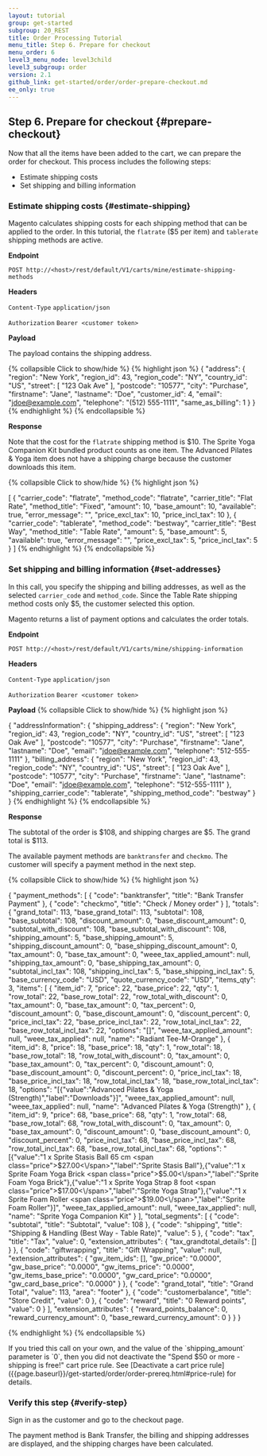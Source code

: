 ```yaml
---
layout: tutorial
group: get-started
subgroup: 20_REST
title: Order Processing Tutorial
menu_title: Step 6. Prepare for checkout
menu_order: 6
level3_menu_node: level3child
level3_subgroup: order
version: 2.1
github_link: get-started/order/order-prepare-checkout.md
ee_only: true
---
```

## Step 6. Prepare for checkout {#prepare-checkout}

Now that all the items have been added to the cart, we can prepare the order for checkout. This process includes the following steps:

* Estimate shipping costs
* Set shipping and billing information

### Estimate shipping costs {#estimate-shipping}

Magento calculates shipping costs for each shipping method that can be applied to the order. In this tutorial, the `flatrate` ($5 per item) and `tablerate` shipping methods are active.

**Endpoint**

`POST http://<host>/rest/default/V1/carts/mine/estimate-shipping-methods`

**Headers**

`Content-Type` `application/json`

`Authorization` `Bearer <customer token>`

**Payload**

The payload contains the shipping address.

{% collapsible Click to show/hide %}
{% highlight json %}
{  "address": {
      "region": "New York",
      "region_id": 43,
      "region_code": "NY",
      "country_id": "US",
      "street": [
        "123 Oak Ave"
        ],
      "postcode": "10577",
      "city": "Purchase",
      "firstname": "Jane",
      "lastname": "Doe",
      "customer_id": 4,
      "email": "jdoe@example.com",
      "telephone": "(512) 555-1111",
      "same_as_billing": 1
  }
}
{% endhighlight %}
{% endcollapsible %}

**Response**

Note that the cost for the `flatrate` shipping method is $10. The Sprite Yoga Companion Kit bundled product counts as one item. The Advanced Pilates & Yoga item does not have a shipping charge because the customer downloads this item.

{% collapsible Click to show/hide %}
{% highlight json %}

[
  {
    "carrier_code": "flatrate",
    "method_code": "flatrate",
    "carrier_title": "Flat Rate",
    "method_title": "Fixed",
    "amount": 10,
    "base_amount": 10,
    "available": true,
    "error_message": "",
    "price_excl_tax": 10,
    "price_incl_tax": 10
  },
  {
    "carrier_code": "tablerate",
    "method_code": "bestway",
    "carrier_title": "Best Way",
    "method_title": "Table Rate",
    "amount": 5,
    "base_amount": 5,
    "available": true,
    "error_message": "",
    "price_excl_tax": 5,
    "price_incl_tax": 5
  }
]
{% endhighlight %}
{% endcollapsible %}


### Set shipping and billing information {#set-addresses}

In this call, you specify the shipping and billing addresses, as well as the selected `carrier_code` and `method_code`. Since the Table Rate shipping method costs only $5, the customer selected this option.

Magento returns a list of payment options and calculates the order totals.

**Endpoint**

`POST http://<host>/rest/default/V1/carts/mine/shipping-information`

**Headers**

`Content-Type` `application/json`

`Authorization` `Bearer <customer token>`

**Payload**
{% collapsible Click to show/hide %}
{% highlight json %}

{  "addressInformation": {
	  "shipping_address": {
       "region": "New York",
       "region_id": 43,
       "region_code": "NY",
       "country_id": "US",
       "street": [
      "123 Oak Ave"
    ],
    "postcode": "10577",
    "city": "Purchase",
    "firstname": "Jane",
    "lastname": "Doe",
    "email": "jdoe@example.com",
    "telephone": "512-555-1111"
  },
  "billing_address": {
  	"region": "New York",
    "region_id": 43,
    "region_code": "NY",
    "country_id": "US",
    "street": [
      "123 Oak Ave"
    ],
    "postcode": "10577",
    "city": "Purchase",
    "firstname": "Jane",
    "lastname": "Doe",
    "email": "jdoe@example.com",
    "telephone": "512-555-1111"
  },
  "shipping_carrier_code": "tablerate",
  "shipping_method_code": "bestway"
  }
}
{% endhighlight %}
{% endcollapsible %}

**Response**

The subtotal of the order is $108, and shipping charges are $5. The grand total is $113.

The available payment methods are `banktransfer` and `checkmo`. The customer will specify a payment method in the next step.

{% collapsible Click to show/hide %}
{% highlight json %}

{
  "payment_methods": [
    {
      "code": "banktransfer",
      "title": "Bank Transfer Payment"
    },
    {
      "code": "checkmo",
      "title": "Check / Money order"
    }
  ],
  "totals": {
    "grand_total": 113,
    "base_grand_total": 113,
    "subtotal": 108,
    "base_subtotal": 108,
    "discount_amount": 0,
    "base_discount_amount": 0,
    "subtotal_with_discount": 108,
    "base_subtotal_with_discount": 108,
    "shipping_amount": 5,
    "base_shipping_amount": 5,
    "shipping_discount_amount": 0,
    "base_shipping_discount_amount": 0,
    "tax_amount": 0,
    "base_tax_amount": 0,
    "weee_tax_applied_amount": null,
    "shipping_tax_amount": 0,
    "base_shipping_tax_amount": 0,
    "subtotal_incl_tax": 108,
    "shipping_incl_tax": 5,
    "base_shipping_incl_tax": 5,
    "base_currency_code": "USD",
    "quote_currency_code": "USD",
    "items_qty": 3,
    "items": [
      {
        "item_id": 7,
        "price": 22,
        "base_price": 22,
        "qty": 1,
        "row_total": 22,
        "base_row_total": 22,
        "row_total_with_discount": 0,
        "tax_amount": 0,
        "base_tax_amount": 0,
        "tax_percent": 0,
        "discount_amount": 0,
        "base_discount_amount": 0,
        "discount_percent": 0,
        "price_incl_tax": 22,
        "base_price_incl_tax": 22,
        "row_total_incl_tax": 22,
        "base_row_total_incl_tax": 22,
        "options": "[]",
        "weee_tax_applied_amount": null,
        "weee_tax_applied": null,
        "name": "Radiant Tee-M-Orange"
      },
      {
        "item_id": 8,
        "price": 18,
        "base_price": 18,
        "qty": 1,
        "row_total": 18,
        "base_row_total": 18,
        "row_total_with_discount": 0,
        "tax_amount": 0,
        "base_tax_amount": 0,
        "tax_percent": 0,
        "discount_amount": 0,
        "base_discount_amount": 0,
        "discount_percent": 0,
        "price_incl_tax": 18,
        "base_price_incl_tax": 18,
        "row_total_incl_tax": 18,
        "base_row_total_incl_tax": 18,
        "options": "[{\"value\":\"Advanced Pilates & Yoga (Strength)\",\"label\":\"Downloads\"}]",
        "weee_tax_applied_amount": null,
        "weee_tax_applied": null,
        "name": "Advanced Pilates & Yoga (Strength)"
      },
      {
        "item_id": 9,
        "price": 68,
        "base_price": 68,
        "qty": 1,
        "row_total": 68,
        "base_row_total": 68,
        "row_total_with_discount": 0,
        "tax_amount": 0,
        "base_tax_amount": 0,
        "discount_amount": 0,
        "base_discount_amount": 0,
        "discount_percent": 0,
        "price_incl_tax": 68,
        "base_price_incl_tax": 68,
        "row_total_incl_tax": 68,
        "base_row_total_incl_tax": 68,
        "options": "[{\"value\":\"1 x Sprite Stasis Ball 65 cm <span class=\"price\">$27.00<\\/span>\",\"label\":\"Sprite Stasis Ball\"},{\"value\":\"1 x Sprite Foam Yoga Brick <span class=\"price\">$5.00<\\/span>\",\"label\":\"Sprite Foam Yoga Brick\"},{\"value\":\"1 x Sprite Yoga Strap 8 foot <span class=\"price\">$17.00<\\/span>\",\"label\":\"Sprite Yoga Strap\"},{\"value\":\"1 x Sprite Foam Roller <span class=\"price\">$19.00<\\/span>\",\"label\":\"Sprite Foam Roller\"}]",
        "weee_tax_applied_amount": null,
        "weee_tax_applied": null,
        "name": "Sprite Yoga Companion Kit"
      }
    ],
    "total_segments": [
      {
        "code": "subtotal",
        "title": "Subtotal",
        "value": 108
      },
      {
        "code": "shipping",
        "title": "Shipping & Handling (Best Way - Table Rate)",
        "value": 5
      },
      {
        "code": "tax",
        "title": "Tax",
        "value": 0,
        "extension_attributes": {
          "tax_grandtotal_details": []
        }
      },
      {
        "code": "giftwrapping",
        "title": "Gift Wrapping",
        "value": null,
        "extension_attributes": {
          "gw_item_ids": [],
          "gw_price": "0.0000",
          "gw_base_price": "0.0000",
          "gw_items_price": "0.0000",
          "gw_items_base_price": "0.0000",
          "gw_card_price": "0.0000",
          "gw_card_base_price": "0.0000"
        }
      },
      {
        "code": "grand_total",
        "title": "Grand Total",
        "value": 113,
        "area": "footer"
      },
      {
        "code": "customerbalance",
        "title": "Store Credit",
        "value": 0
      },
      {
        "code": "reward",
        "title": "0 Reward points",
        "value": 0
      }
    ],
    "extension_attributes": {
      "reward_points_balance": 0,
      "reward_currency_amount": 0,
      "base_reward_currency_amount": 0
    }
  }
}

{% endhighlight %}
{% endcollapsible %}


<div class="bs-callout bs-callout-info" id="info" markdown="1">
If you tried this call on your own, and the value of the `shipping_amount` parameter is `0`, then you did not deactivate the "Spend $50 or more - shipping is free!" cart price rule. See [Deactivate a cart price rule]({{page.baseurl}}/get-started/order/order-prereq.html#price-rule) for details.
</div>

### Verify this step {#verify-step}

Sign in as the customer and go to the checkout page.

The payment method is Bank Transfer, the billing and shipping addresses are displayed, and the shipping charges have been calculated.
